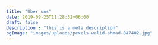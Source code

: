 ```yaml
---
title: "Über uns"
date: 2019-09-25T11:28:32+06:00
draft: false
description : "this is a meta description"
bgImage: "images/uploads/pexels-walid-ahmad-847402.jpg"
---
```


